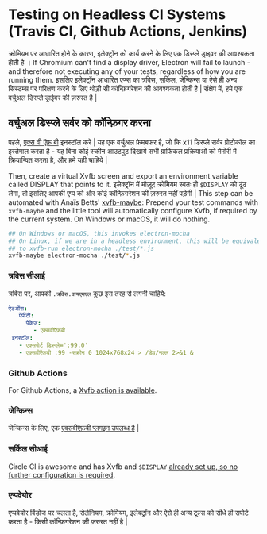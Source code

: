# Testing on Headless CI Systems (Travis CI, Github Actions, Jenkins)

क्रोमियम पर आधारित होने के कारण, इलेक्ट्रॉन को कार्य करने के लिए एक डिस्प्ले ड्राइवर की आवश्यकता होती है । If Chromium can't find a display driver, Electron will fail to launch - and therefore not executing any of your tests, regardless of how you are running them. इसलिए इलेक्ट्रॉन आधारित एप्प्स का त्रविस, सर्किल, जेन्किन्स या ऐसे ही अन्य सिस्टम्स पर परिक्षण करने के लिए थोड़ी सी कॉन्फ़िगरेशन की आवश्यकता होती है | संक्षेप में, हमे एक वर्चुअल डिस्प्ले ड्राईवर की ज़रुरत है |

## वर्चुअल डिस्प्ले सर्वर को कॉन्फ़िगर करना

पहले, [एक्स वी ऍफ़ बी](https://en.wikipedia.org/wiki/Xvfb) इनस्टॉल करें | यह एक वर्चुअल फ्रेमबफर है, जो कि x11 डिस्प्ले सर्वर प्रोटोकॉल का इस्तेमाल करता है - यह बिना कोई स्क्रीन आउटपुट दिखाये सभी ग्राफिकल प्रक्रियाओं को मेमोरी में क्रियान्वित करता है, और हमे यही चाहिये |

Then, create a virtual Xvfb screen and export an environment variable called DISPLAY that points to it. इलेक्ट्रॉन में मौज़ूद क्रोमियम स्वतः ही `$DISPLAY` को ढूंढ लेगा, तो इसलिए आपकी एप्प को और कोई कॉन्फ़िगरेशन की ज़रुरत नहीं पड़ेगी | This step can be automated with Anaïs Betts' [xvfb-maybe](https://github.com/anaisbetts/xvfb-maybe): Prepend your test commands with `xvfb-maybe` and the little tool will automatically configure Xvfb, if required by the current system. On Windows or macOS, it will do nothing.

```sh
## On Windows or macOS, this invokes electron-mocha
## On Linux, if we are in a headless environment, this will be equivalent
## to xvfb-run electron-mocha ./test/*.js
xvfb-maybe electron-mocha ./test/*.js
```

### त्रविस सीआई

त्रविस पर, आपकी `.त्रविस.वायएमएल` कुछ इस तरह से लगनी चाहिये:

```yml
ऐडओंस:
   ऐपीटी:
     पैकेज:
       - एक्सवीऍफ़बी
 इनस्टॉल:
   - एक्सपोर्ट डिस्प्ले=':99.0'
   - एक्सवीऍफ़बी :99 -स्क्रीन 0 1024x768x24 > /डेव/नल्ल 2>&1 &
```

### Github Actions

For Github Actions, a [Xvfb action is available](https://github.com/marketplace/actions/gabrielbb-xvfb-action).

### जेन्किन्स

जेन्किन्स के लिए, एक [एक्सवीऍफ़बी प्लगइन उपलब्ध है](https://wiki.jenkins-ci.org/display/JENKINS/Xvfb+Plugin) |

### सर्किल सीआई

Circle CI is awesome and has Xvfb and `$DISPLAY` [already set up, so no further configuration is required](https://circleci.com/docs/environment#browsers).

### एप्पवेयोर

एप्पवेयोर विंडोज पर चलता है, सेलेनियम, क्रोमियम, इलेक्ट्रॉन और ऐसे ही अन्य टूल्स को सीधे ही सपोर्ट करता है - किसी कॉन्फ़िगरेशन की ज़रुरत नहीं है |